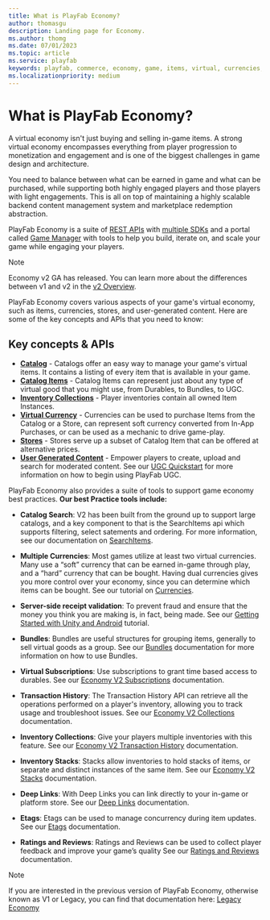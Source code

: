```yaml
---
title: What is PlayFab Economy?
author: thomasgu
description: Landing page for Economy.
ms.author: thomg
ms.date: 07/01/2023
ms.topic: article
ms.service: playfab
keywords: playfab, commerce, economy, game, items, virtual, currencies, stores, ugc, user generated content
ms.localizationpriority: medium
---
```


# What is PlayFab Economy?

A virtual economy isn't just buying and selling in-game items. A strong virtual economy encompasses everything from player progression to monetization and engagement and is one of the biggest challenges in game design and architecture.

You need to balance between what can be earned in game and what can be purchased, while supporting both highly engaged players and those players with light engagements. This is all on top of maintaining a highly scalable backend content management system and marketplace redemption abstraction.

PlayFab Economy is a suite of [REST APIs](/rest/api/playfab/economy) with [multiple SDKs](../sdks/playfab-sdk-intro.md) and a portal called [Game Manager](../gamemanager/index.md) with tools to help you build, iterate on, and scale your game while engaging your players.

> [!NOTE]
> Economy v2 GA has released. You can learn more about the differences between v1 and v2 in the [v2 Overview](economy-v2/overview.md).

PlayFab Economy covers various aspects of your game's virtual economy, such as items, currencies, stores, and user-generated content. Here are some of the key concepts and APIs that you need to know:

## Key concepts & APIs

* **[Catalog](economy-v2/catalog/catalog-overview.md)** - Catalogs offer an easy way to manage your game's virtual items. It contains a listing of every item that is available in your game.
* **[Catalog Items](economy-v2/inventory/items-and-inventory-overview.md)** - Catalog Items can represent just about any type of virtual good that you might use, from Durables, to Bundles, to UGC.
* **[Inventory Collections](economy-v2/inventory/index.md)** - Player inventories contain all owned Item Instances.
* **[Virtual Currency](economy/tutorials/currencies.md)** - Currencies can be used to purchase Items from the Catalog or a Store, can represent soft currency converted from In-App Purchases, or can be used as a mechanic to drive game-play.
* **[Stores](economy-v2/stores.md)** - Stores serve up a subset of Catalog Item that can be offered at alternative prices.
* **[User Generated Content](economy-v2/ugc/index.md)** - Empower players to create, upload and search for moderated content. See our [UGC Quickstart](economy-v2/ugc/quickstart.md) for more information on how to begin using PlayFab UGC.

PlayFab Economy also provides a suite of tools to support game economy best practices.
**Our best Practice tools include:**

* **Catalog Search**: V2 has been built from the ground up to support large catalogs, and a key component to that is the SearchItems api which supports filtering, select satements and ordering. For more information, see our documentation on [SearchItems](economy-v2/catalog/search.md).

* **Multiple Currencies**: Most games utilize at least two virtual currencies. Many use a “soft” currency that can be earned in-game through play, and a “hard” currency that can be bought. Having dual currencies gives you more control over your economy, since you can determine which items can be bought. See our tutorial on [Currencies](economy/tutorials/currencies.md).

* **Server-side receipt validation**: To prevent fraud and ensure that the money you think you are making is, in fact, being made. See our [Getting Started with Unity and Android](economy-v2/tutorials/getting-started-with-unity-and-android.md) tutorial.

* **Bundles**: Bundles are useful structures for grouping items, generally to sell virtual goods as a group. See our [Bundles](economy-v2/bundles.md) documentation for more information on how to use Bundles.

* **Virtual Subscriptions**: Use subscriptions to grant time based access to durables. See our [Economy V2 Subscriptions](economy-v2/subscriptions.md) documentation.

* **Transaction History**: The Transaction History API can retrieve all the operations performed on a player's inventory, allowing you to track usage and troubleshoot issues. See our [Economy V2 Collections](economy-v2/inventory/collections.md) documentation.

* **Inventory Collections**: Give your players multiple inventories with this feature. See our [Economy V2 Transaction History](economy-v2/inventory/transaction-history.md) documentation.

* **Inventory Stacks**: Stacks allow inventories to hold stacks of items, or separate and distinct instances of the same item. See our [Economy V2 Stacks](economy-v2/inventory/stacks.md) documentation.
 
* **Deep Links**: With Deep Links you can link directly to your in-game or platform store. See our [Deep Links](economy-v2/catalog/deep-links.md) documentation.

* **Etags**: Etags can be used to manage concurrency during item updates. See our [Etags](economy-v2/catalog/etags.md) documentation.

* **Ratings and Reviews**: Ratings and Reviews can be used to collect player feedback and improve your game’s quality See our [Ratings and Reviews](economy-v2/catalog/ratings.md) documentation.

> [!NOTE]
> If you are interested in the previous version of PlayFab Economy, otherwise known as V1 or Legacy, you can find that documentation here: [Legacy Economy](economy/index.yml)  
